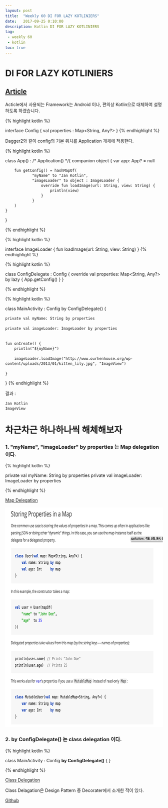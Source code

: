 ```yaml
---
layout: post
title:  "Weekly 60 DI FOR LAZY KOTLINIERS"
date:   2017-09-25 0:10:00
description: Kotlin DI FOR LAZY KOTLINIERS
tag:
 - weekly 60
 - kotlin
toc: true
---
```


# DI FOR LAZY KOTLINIERS
## [Article][source]


Acticle에서 사용되는 Framework는 Android 이나,  편의상 Kotlin으로 대체하여 설명하도록 하겠습니다. 

{% highlight kotlin  %}

interface Config {
    val properties : Map<String, Any?>
}
{% endhighlight %}

Dagger2와 같이 config의 기본 위치를 Application 개체에 적용한다. 
 
{% highlight kotlin  %}

class App() : /* Application() */{
    companion object {
        var app: App? = null

        fun getConfig() = hashMapOf(
                "myName" to "Jan Kotlin",
                "imageLoader" to object : ImageLoader {
                    override fun loadImage(url: String, view: String) {
                        println(view)
                    }
                }
        )
    }
}

{% endhighlight %}


{% highlight kotlin  %}

interface ImageLoader {
    fun loadImage(url: String, view: String)
}
{% endhighlight %}

{% highlight kotlin  %}

class ConfigDelegate : Config {
    override val properties: Map<String, Any?> by lazy {
        App.getConfig()
    }
}

{% endhighlight %}


{% highlight kotlin  %}

class MainActivity : Config by ConfigDelegate() {

    private val myName: String by properties
    
    private val imageLoader: ImageLoader by properties


    fun onCreate() {
        println("${myName}")
        
        imageLoader.loadImage("http://www.ourhenhouse.org/wp-content/uploads/2013/01/kitten_lily.jpg", "ImageView")
        
    }
}
{% endhighlight %}



결과 : 
```
Jan Kotlin
ImageView
```

# 차근차근 하나하나씩 해체해보자

### 1. "myName", "imageLoader" by properties 는 **Map delegation** 이다.

{% highlight kotlin  %}

private val myName: String by properties
private val imageLoader: ImageLoader by properties

{% endhighlight %}

[Map Delegation][kotlin 1]

<img width="720" height="700" class="margin-top: auto; margin-bottom: auto;" src="/images/kotlin/StoringPropertiesInaMap.png"/>


### 2. by ConfigDelegate() 는 **class delegation** 이다.
 
{% highlight kotlin  %}

class MainActivity : Config **by ConfigDelegate()** {
}

{% endhighlight %}

[Class Delegation][kotlin 2] 

Class Delagation은 Design Pattern 중 Decorater에서 소개한 적이 있다.
 
[Github][decorator]
 
  [source]: https://jankotlin.wordpress.com/2017/09/18/di-for-lazy-kotliniers/
  [kotlin 1]: https://kotlinlang.org/docs/reference/delegated-properties.html
  [kotlin 2]: https://kotlinlang.org/docs/reference/delegation.html
  [decorator]: https://github.com/kimtaesu/Design-Patterns-In-Kotlin/blob/master/src/main/kotlin/Decorator.kt
  
  
  